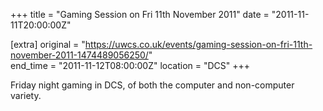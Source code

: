 +++
title = "Gaming Session on Fri 11th November 2011"
date = "2011-11-11T20:00:00Z"

[extra]
original = "https://uwcs.co.uk/events/gaming-session-on-fri-11th-november-2011-1474489056250/"    
end_time = "2011-11-12T08:00:00Z"
location = "DCS"
+++

Friday night gaming in DCS, of both the computer and non-computer variety.

